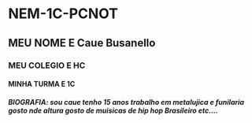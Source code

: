 # NEM-1C-PCNOT
## MEU NOME E Caue Busanello
### MEU COLEGIO E HC
#### MINHA TURMA E 1C
##### BIOGRAFIA: sou caue tenho 15 anos trabalho em metalujica e funilaria  gosto nde altura gosto de muisicas de hip hop Brasileiro etc....
